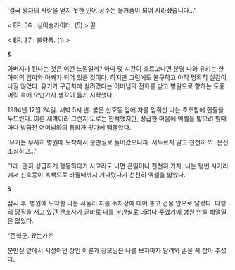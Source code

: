 '결국 왕자의 사랑을 얻지 못한 인어 공주는 물거품이 되어 사라졌습니다...'

< EP. 36 : 싱어송라이터. (5) > 끝

< EP. 37 : 불량품. (1) >

& 

아버지가 된다는 것은 어떤 느낌일까? 
아마 몇 시간이 흐르고나면 분명 나와 유키는 한 아이의 엄마와 아빠가 되어 있을 것이다. 하지만 그럼에도 불구하고 아직 명확히 실감이 나질 않았다. 
유키가 구급차에 실려갔다는 어머님의 전화를 받고 병원으로 향하는 도중 머릿 속에 오만가지 생각이 들기 시작했다. 

1994년 12월 24일. 새벽 5시 반. 
붉은 신호등 앞에 차를 멈춰선 나는 초조함에 핸들을 두드렸다. 
이른 새벽이라 그런지 도로는 한적했지만, 성급한 마음에 엑셀을 밟으려 할때마다 방금전 어머님와의 통화가 귓가에 맴돌았다. 

'유키는 무사히 병원에 도착해서 분만실로 들어갔으니까. 서두르지 말고 천천히 와. 운전 조심하고...' 

그래. 괜히 성급하게 행동하다가 사고라도 나면 큰일이니 천천히 가자. 
나는 텅빈 사거리에서 신호등이 녹색으로 바뀔때까지 기다렸다가 천천히 엑셀을 밟았다. 

& 

잠시 후. 병원에 도착한 나는 서둘러 차를 주차장에 대어 놓고 건물 안으로 달렸다. 
다행히 당직을 서고 있던 간호사가 곧바로 나를 분만실로 데려다 주었기에 병원 안을 해맬일은 없었다. 

"준혁군. 왔는가?" 

분만실 앞에서 서성이던 장인 어른과 장모님은 나를 보자마자 달려와 손을 꼭 잡아 주셨다. 